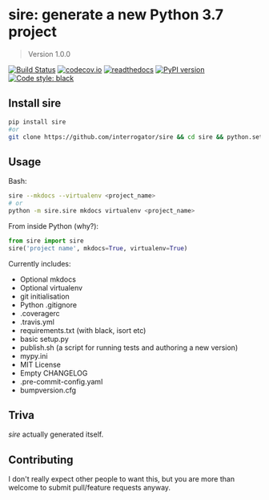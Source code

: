 # sire: generate a new Python 3.7 project

> Version 1.0.0

[![Build Status](https://travis-ci.org/interrogator/sire.svg?branch=master)](https://travis-ci.org/interrogator/sire)
[![codecov.io](https://codecov.io/gh/interrogator/sire/branch/master/graph/badge.svg)](https://codecov.io/gh/interrogator/sire)
[![readthedocs](https://readthedocs.org/projects/sire/badge/?version=latest)](https://sire.readthedocs.io/en/latest/)
[![PyPI version](https://badge.fury.io/py/sire.svg)](https://badge.fury.io/py/sire)
[![Code style: black](https://img.shields.io/badge/code%20style-black-000000.svg)](https://github.com/python/black)

## Install sire

```bash
pip install sire
#or
git clone https://github.com/interrogator/sire && cd sire && python.setup.py install
```

## Usage

Bash:

```bash
sire --mkdocs --virtualenv <project_name>
# or
python -m sire.sire mkdocs virtualenv <project_name>
```

From inside Python (why?):

```python
from sire import sire
sire('project name', mkdocs=True, virtualenv=True)
```

Currently includes:

* Optional mkdocs
* Optional virtualenv
* git initialisation
* Python .gitignore
* .coveragerc
* .travis.yml
* requirements.txt (with black, isort etc)
* basic setup.py
* publish.sh (a script for running tests and authoring a new version)
* mypy.ini
* MIT License
* Empty CHANGELOG
* .pre-commit-config.yaml
* bumpversion.cfg

## Triva

*sire* actually generated itself.

## Contributing

I don't really expect other people to want this, but you are more than welcome to submit pull/feature requests anyway.
